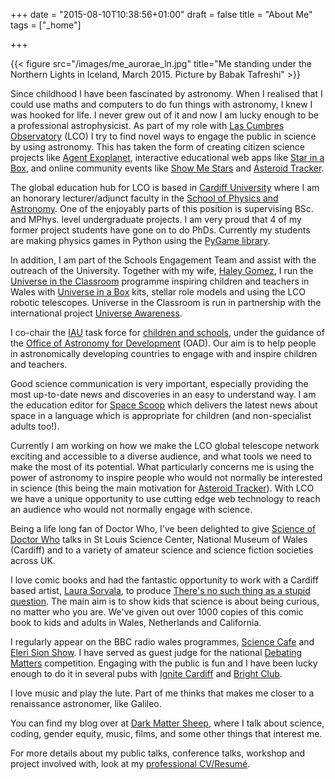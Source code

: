 +++
date = "2015-08-10T10:38:56+01:00"
draft = false
title = "About Me"
tags = ["_home"]

+++

{{< figure src="/images/me_aurorae_ln.jpg" title="Me standing under the Northern Lights in Iceland, March 2015. Picture by Babak Tafreshi" >}}

Since childhood I have been fascinated by astronomy. When I realised that I could use maths and computers to do fun things with astronomy, I knew I was hooked for life. I never grew out of it and now I am lucky enough to be a professional astrophysicist. As part of my role with [Las Cumbres Observatory][21] (LCO) I try to find novel ways to engage the public in science by using astronomy. This has taken the form of creating citizen science projects like [Agent Exoplanet][1], interactive educational web apps like [Star in a Box][2], and online community events like [Show Me Stars][3] and [Asteroid Tracker](http://asteroidtracker.lco.global/).

The global education hub for LCO is based in [Cardiff University][4] where I am an honorary lecturer/adjunct faculty in the [School of Physics and Astronomy][5]. One of the enjoyably parts of this position is supervising BSc. and MPhys. level undergraduate projects. I am very proud that 4 of my former project students have gone on to do PhDs. Currently my students are making physics games in Python using the [PyGame library](https://www.pygame.org/docs/).

In addition, I am part of the Schools Engagement Team and assist with the outreach of the University. Together with my wife, [Haley Gomez][22], I run the [Universe in the Classroom][8] programme inspiring children and teachers in Wales with [Universe in a Box][9] kits, stellar role models and using the LCO robotic telescopes. Universe in the Classroom is run in partnership with the international project [Universe Awareness][10].

I co-chair the [IAU][11] task force for [children and schools][12], under the guidance of the [Office of Astronomy for Development][13] (OAD). Our aim is to help people in astronomically developing countries to engage with and inspire children and teachers.

Good science communication is very important, especially providing the most up-to-date news and discoveries in an easy to understand way. I am the education editor for [Space Scoop](http://spacescoop.org) which delivers the latest news about space in a language which is appropriate for children (and non-specialist adults too!).

Currently I am working on how we make the LCO global telescope network exciting and accessible to a diverse audience, and what tools we need to make the most of its potential. What particularly concerns me is using the power of astronomy to inspire people who would not normally be interested in science (this being the main motivation for [Asteroid Tracker](http://asteroidtracker.lco.global/)). With LCO we have a unique opportunity to use cutting edge web technology to reach an audience who would not normally engage with science.

Being a life long fan of Doctor Who, I've been delighted to give [Science of Doctor Who][19] talks in St Louis Science Center, National Museum of Wales (Cardiff) and to a variety of amateur science and science fiction societies across UK.

I love comic books and had the fantastic opportunity to work with a Cardiff based artist, [Laura Sorvala](http://www.auralab.co.uk/), to produce [There's no such thing as a stupid question](https://lco.global/education/resources/print/). The main aim is to show kids that science is about being curious, no matter who you are. We've given out over 1000 copies of this comic book to kids and adults in Wales, Netherlands and California.

I regularly appear on the BBC radio wales programmes, [Science Cafe][14] and [Eleri Sion Show][15]. I have served as guest judge for the national [Debating Matters][16] competition. Engaging with the public is fun and I have been lucky enough to do it in several pubs with [Ignite Cardiff][17] and [Bright Club][18].

I love music and play the lute. Part of me thinks that makes me closer to a renaissance astronomer, like Galileo.

You can find my blog over at [Dark Matter Sheep][20], where I talk about science, coding, gender equity, music, films, and some other things that interest me.

For more details about my public talks, conference talks, workshop and project involved with, look at my [professional CV/Resumé](/cv/).

[1]: http://lco.global/agentexoplanet
[2]: http://starinabox.lco.global
[3]: https://lco.global/blog/show-me-stars/
[4]: http://www.cardiff.ac.uk
[5]: http://www.astro.cardiff.ac.uk
[6]: http://wales.gov.uk/?lang=en
[7]: http://wales.gov.uk/topics/businessandeconomy/csaw/nsa/?lang=en
[8]: http://blogs.cardiff.ac.uk/physicsoutreach/universe-in-the-classroom/
[9]: http://www.unawe.org/resources/universebox/
[10]: http://unawe.org
[11]: http://iau.org
[12]: http://www.astro4dev.org/task-forces/children-and-schools/
[13]: http://www.astro4dev.org
[14]: http://www.bbc.co.uk/wales/radiowales/sites/sciencecafe/
[15]: http://www.bbc.co.uk/programmes/b03d51wc
[16]: http://www.debatingmatters.com/
[17]: https://www.youtube.com/watch?v=5H2Ak-1cIc0
[18]: http://brightclubwales.wordpress.com/
[19]: http://www.darkmattersheep.uk/blog/science-of-doctor-who-the-movie/
[20]: http://www.darkmattersheep.uk/
[21]: http://lco.global/
[22]: http://haley.gomez.me.uk/
